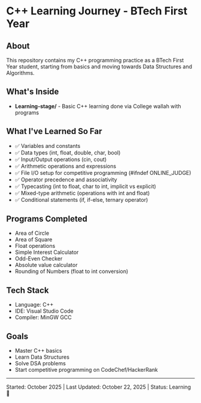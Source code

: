 # C++ Learning Journey - BTech First Year

## About
This repository contains my C++ programming practice as a BTech First Year student, starting from basics and moving towards Data Structures and Algorithms.

## What's Inside
- **Learning-stage/** - Basic C++ learning done via  College wallah with programs

## What I've Learned So Far

- ✅ Variables and constants
- ✅ Data types (int, float, double, char, bool)
- ✅ Input/Output operations (cin, cout)
- ✅ Arithmetic operations and expressions
- ✅ File I/O setup for competitive programming (#ifndef ONLINE_JUDGE)
- ✅ Operator precedence and associativity
- ✅ Typecasting (int to float, char to int, implicit vs explicit)
- ✅ Mixed-type arithmetic (operations with int and float)
- ✅ Conditional statements (if, if-else, ternary operator)

## Programs Completed

- Area of Circle
- Area of Square
- Float operations
- Simple Interest Calculator
- Odd-Even Checker
- Absolute value calculator
- Rounding of Numbers (float to int conversion)

## Tech Stack
- Language: C++
- IDE: Visual Studio Code
- Compiler: MinGW GCC

## Goals
- Master C++ basics
- Learn Data Structures
- Solve DSA problems
- Start competitive programming on CodeChef/HackerRank

---
Started: October 2025 | Last Updated: October 22, 2025 | Status: Learning 🚀